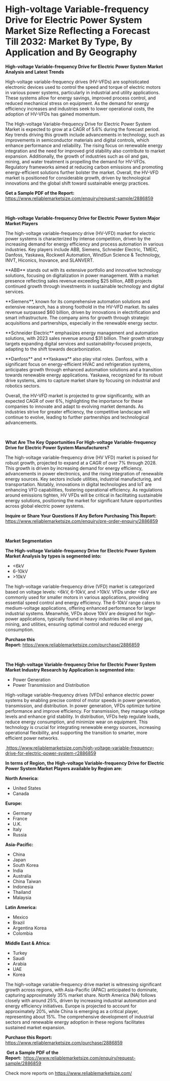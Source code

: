 <p><h1>High-voltage Variable-frequency Drive for Electric Power System Market Size Reflecting a Forecast Till 2032: Market By Type, By Application and By Geography</h1></p><p><strong>High-voltage Variable-frequency Drive for Electric Power System Market Analysis and Latest Trends</strong></p>
<p><p>High-voltage variable-frequency drives (HV-VFDs) are sophisticated electronic devices used to control the speed and torque of electric motors in various power systems, particularly in industrial and utility applications. These systems allow for energy savings, improved process control, and reduced mechanical stress on equipment. As the demand for energy efficiency increases and industries seek to lower operational costs, the adoption of HV-VFDs has gained momentum.</p><p>The High-voltage Variable-frequency Drive for Electric Power System Market is expected to grow at a CAGR of 5.6% during the forecast period. Key trends driving this growth include advancements in technology, such as improvements in semiconductor materials and digital controls, which enhance performance and reliability. The rising focus on renewable energy integration and the need for improved grid stability also contribute to market expansion. Additionally, the growth of industries such as oil and gas, mining, and water treatment is propelling the demand for HV-VFDs. Regulatory frameworks aimed at reducing carbon emissions and promoting energy-efficient solutions further bolster the market. Overall, the HV-VFD market is positioned for considerable growth, driven by technological innovations and the global shift toward sustainable energy practices.</p></p>
<p><strong>Get a Sample PDF of the Report:&nbsp;</strong> <a href="https://www.reliablemarketsize.com/enquiry/request-sample/2886859?utm_campaign=3382&utm_medium=2&utm_source=Github&utm_content=ia&utm_term=13032025&utm_id=high-voltage-variable-frequency-drive-for-electric-power-system">https://www.reliablemarketsize.com/enquiry/request-sample/2886859</a></p>
<p>&nbsp;</p>
<p><strong>High-voltage Variable-frequency Drive for Electric Power System Major Market Players</strong></p>
<p><p>The high-voltage variable-frequency drive (HV-VFD) market for electric power systems is characterized by intense competition, driven by the increasing demand for energy efficiency and process automation in various industries. Key players include ABB, Siemens, Schneider Electric, TMEIC, Danfoss, Yaskawa, Rockwell Automation, WindSun Science & Technology, INVT, Hiconics, Inovance, and SLANVERT.</p><p>**ABB** stands out with its extensive portfolio and innovative technology solutions, focusing on digitalization in power management. With a market presence reflecting sales revenue exceeding $25 billion, ABB projects continued growth through investments in sustainable technology and digital services.</p><p>**Siemens**, known for its comprehensive automation solutions and extensive research, has a strong foothold in the HV-VFD market. Its sales revenue surpassed $60 billion, driven by innovations in electrification and smart infrastructure. The company aims for growth through strategic acquisitions and partnerships, especially in the renewable energy sector.</p><p>**Schneider Electric** emphasizes energy management and automation solutions, with 2023 sales revenue around $31 billion. Their growth strategy targets expanding digital services and sustainability-focused projects, adapting to the shift towards decarbonization.</p><p>**Danfoss** and **Yaskawa** also play vital roles. Danfoss, with a significant focus on energy-efficient HVAC and refrigeration systems, anticipates growth through enhanced automation solutions and a transition towards renewable energy applications. Yaskawa, recognized for its robust drive systems, aims to capture market share by focusing on industrial and robotics sectors.</p><p>Overall, the HV-VFD market is projected to grow significantly, with an expected CAGR of over 6%, highlighting the importance for these companies to innovate and adapt to evolving market demands. As industries strive for greater efficiency, the competitive landscape will continue to evolve, leading to further partnerships and technological advancements.</p></p>
<p>&nbsp;</p>
<p><strong>What Are The Key Opportunities For High-voltage Variable-frequency Drive for Electric Power System Manufacturers?</strong></p>
<p><p>The high-voltage variable-frequency drive (HV VFD) market is poised for robust growth, projected to expand at a CAGR of over 7% through 2028. This growth is driven by increasing demand for energy efficiency, advancements in power electronics, and the rising integration of renewable energy sources. Key sectors include utilities, industrial manufacturing, and transportation. Notably, innovations in digital technologies and IoT are enhancing VFD capabilities, fostering operational efficiency. As regulations around emissions tighten, HV VFDs will be critical in facilitating sustainable energy solutions, positioning the market for significant future opportunities across global electric power systems.</p></p>
<p><strong>Inquire or Share Your Questions If Any Before Purchasing This Report:</strong> <a href="https://www.reliablemarketsize.com/enquiry/pre-order-enquiry/2886859?utm_campaign=3382&utm_medium=2&utm_source=Github&utm_content=ia&utm_term=13032025&utm_id=high-voltage-variable-frequency-drive-for-electric-power-system">https://www.reliablemarketsize.com/enquiry/pre-order-enquiry/2886859</a></p>
<p>&nbsp;</p>
<p><strong>Market Segmentation</strong></p>
<p><strong>The High-voltage Variable-frequency Drive for Electric Power System Market Analysis by types is segmented into:</strong></p>
<p><ul><li><6kV</li><li>6-10kV</li><li>>10kV</li></ul></p>
<p><p>The high-voltage variable-frequency drive (VFD) market is categorized based on voltage levels: <6kV, 6-10kV, and >10kV. VFDs under <6kV are commonly used for smaller motors in various applications, providing essential speed control and energy efficiency. The 6-10kV range caters to medium-voltage applications, offering enhanced performance for larger industrial systems. Meanwhile, VFDs above 10kV are designed for high-power applications, typically found in heavy industries like oil and gas, mining, and utilities, ensuring optimal control and reduced energy consumption.</p></p>
<p><strong>Purchase this Report:&nbsp;</strong><a href="https://www.reliablemarketsize.com/purchase/2886859?utm_campaign=3382&utm_medium=2&utm_source=Github&utm_content=ia&utm_term=13032025&utm_id=high-voltage-variable-frequency-drive-for-electric-power-system">https://www.reliablemarketsize.com/purchase/2886859</a></p>
<p>&nbsp;</p>
<p><strong>The High-voltage Variable-frequency Drive for Electric Power System Market Industry Research by Application is segmented into:</strong></p>
<p><ul><li>Power Generation</li><li>Power Transmission and Distribution</li></ul></p>
<p><p>High-voltage variable-frequency drives (VFDs) enhance electric power systems by enabling precise control of motor speeds in power generation, transmission, and distribution. In power generation, VFDs optimize turbine performance and improve efficiency. For transmission, they manage voltage levels and enhance grid stability. In distribution, VFDs help regulate loads, reduce energy consumption, and minimize wear on equipment. This technology is crucial for integrating renewable energy sources, increasing operational flexibility, and supporting the transition to smarter, more efficient power networks.</p></p>
<p><a href="https://www.reliablemarketsize.com/high-voltage-variable-frequency-drive-for-electric-power-system-r2886859?utm_campaign=3382&utm_medium=2&utm_source=Github&utm_content=ia&utm_term=13032025&utm_id=high-voltage-variable-frequency-drive-for-electric-power-system">&nbsp;https://www.reliablemarketsize.com/high-voltage-variable-frequency-drive-for-electric-power-system-r2886859</a></p>
<p><strong>In terms of Region, the High-voltage Variable-frequency Drive for Electric Power System Market Players available by Region are:</strong></p>
<p>
    <p> <strong> North America: </strong>
        <ul>
            <li>United States</li>
            <li>Canada</li>
        </ul>
        </p> 
    <p> <strong> Europe: </strong>
        <ul>
            <li>Germany</li>
            <li>France</li>
            <li>U.K.</li>
            <li>Italy</li>
            <li>Russia</li>
        </ul>
        </p> 
    <p> <strong> Asia-Pacific: </strong>
        <ul>
            <li>China</li>
            <li>Japan</li>
            <li>South Korea</li>
            <li>India</li>
            <li>Australia</li>
            <li>China Taiwan</li>
            <li>Indonesia</li>
            <li>Thailand</li>
            <li>Malaysia</li>
        </ul>
        </p> 
    <p> <strong> Latin America: </strong>
        <ul>
            <li>Mexico</li>
            <li>Brazil</li>
            <li>Argentina Korea</li>
            <li>Colombia</li>
        </ul>
        </p> 
    <p> <strong> Middle East & Africa: </strong>
        <ul>
            <li>Turkey</li>
            <li>Saudi</li>
            <li>Arabia</li>
            <li>UAE</li>
            <li>Korea</li>
        </ul>
    </p>
    </p>
<p><p>The high-voltage variable-frequency drive market is witnessing significant growth across regions, with Asia-Pacific (APAC) anticipated to dominate, capturing approximately 35% market share. North America (NA) follows closely with around 25%, driven by increasing industrial automation and energy efficiency initiatives. Europe is projected to account for approximately 20%, while China is emerging as a critical player, representing about 15%. The comprehensive development of industrial sectors and renewable energy adoption in these regions facilitates sustained market expansion.</p></p>
<p><strong>Purchase this Report: </strong><a href="https://www.reliablemarketsize.com/purchase/2886859?utm_campaign=3382&utm_medium=2&utm_source=Github&utm_content=ia&utm_term=13032025&utm_id=high-voltage-variable-frequency-drive-for-electric-power-system">https://www.reliablemarketsize.com/purchase/2886859</a></p>
<p>&nbsp;<strong>Get a Sample PDF of the Report:&nbsp;&nbsp;</strong><a href="https://www.reliablemarketsize.com/enquiry/request-sample/2886859?utm_campaign=3382&utm_medium=2&utm_source=Github&utm_content=ia&utm_term=13032025&utm_id=high-voltage-variable-frequency-drive-for-electric-power-system">https://www.reliablemarketsize.com/enquiry/request-sample/2886859</a></p>
<p><strong></strong></p>
<p>Check more reports on <a href="https://www.reliablemarketsize.com/?utm_campaign=3382&utm_medium=2&utm_source=Github&utm_content=ia&utm_term=13032025&utm_id=high-voltage-variable-frequency-drive-for-electric-power-system">https://www.reliablemarketsize.com/</a></p>